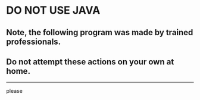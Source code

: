 # DO NOT USE JAVA

## Note, the following program was made by trained professionals.
## Do not attempt these actions on your own at home.
----

please